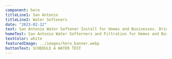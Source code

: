 ```yaml
---
component: hero
titleLine1: San Antonio
titleLine2: Water Softeners
date: "2023-02-12"
text: San Antonio Water Softener Install for Homes and Businesses. Drinking water treatement systems in ${city}. Sales, Installation and Service for Whole House Water Filtration Systems and RO Systems in ${city}.
homeText: San Antonio Water Softerners and Filtration for Homes and Businesses. Drinking water treatement systems in San Antonio. Sales, Installation and Service for Whole House Water Filtration Systems and RO Systems in San Antonio
textColor: white
featuredImage: ../images/hero_banner.webp
buttonText: SCHEDULE A WATER TEST
---
```

